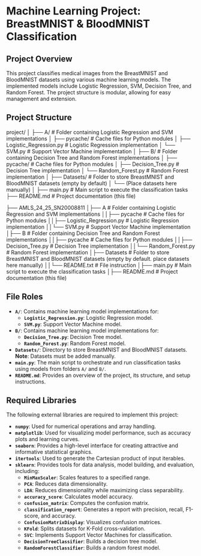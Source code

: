 # Machine Learning Project: BreastMNIST & BloodMNIST Classification

## Project Overview
This project classifies medical images from the BreastMNIST and BloodMNIST datasets using various machine learning models. The implemented models include Logistic Regression, SVM, Decision Tree, and Random Forest. The project structure is modular, allowing for easy management and extension.

## Project Structure
project/ │ ├── A/ # Folder containing Logistic Regression and SVM implementations │ ├── pycache/ # Cache files for Python modules │ ├── Logistic_Regression.py # Logistic Regression implementation │ └── SVM.py # Support Vector Machine implementation │ ├── B/ # Folder containing Decision Tree and Random Forest implementations │ ├── pycache/ # Cache files for Python modules │ ├── Decision_Tree.py # Decision Tree implementation │ └── Random_Forest.py # Random Forest implementation │ ├── Datasets/ # Folder to store BreastMNIST and BloodMNIST datasets (empty by default) │ └── (Place datasets here manually) │ ├── main.py # Main script to execute the classification tasks ├── README.md # Project documentation (this file)

├── AMLS_24_25_SN20008811
│├── A 							# Folder containing Logistic Regression and SVM implementations 
││├── pycache 					# Cache files for Python modules 
││├── Logistic_Regression.py 	# Logistic Regression implementation 
││└── SVM.py 					# Support Vector Machine implementation 
│├── B 							# Folder containing Decision Tree and Random Forest implementations 
││├── pycache 					# Cache files for Python modules 
││├── Decision_Tree.py 			# Decision Tree implementation 
││└── Random_Forest.py 		# Random Forest implementation 
│├── Datasets 					# Folder to store BreastMNIST and BloodMNIST datasets (empty by default. place datasets here manually)
││└── README.txt				# File instruction
│├── main.py 					# Main script to execute the classification tasks 
│├── README.md 				# Project documentation (this file)


## File Roles
- **`A/`**: Contains machine learning model implementations for:
  - **`Logistic_Regression.py`**: Logistic Regression model.
  - **`SVM.py`**: Support Vector Machine model.
- **`B/`**: Contains machine learning model implementations for:
  - **`Decision_Tree.py`**: Decision Tree model.
  - **`Random_Forest.py`**: Random Forest model.
- **`Datasets/`**: Directory to store BreastMNIST and BloodMNIST datasets. **Note**: Datasets must be added manually.
- **`main.py`**: The main script to orchestrate and run classification tasks using models from folders `A/` and `B/`.
- **`README.md`**: Provides an overview of the project, its structure, and setup instructions.

## Required Libraries
The following external libraries are required to implement this project:
- **`numpy`**: Used for numerical operations and array handling.
- **`matplotlib`**: Used for visualizing model performance, such as accuracy plots and learning curves.
- **`seaborn`**: Provides a high-level interface for creating attractive and informative statistical graphics.
- **`itertools`**: Used to generate the Cartesian product of input iterables.
- **`sklearn`**: Provides tools for data analysis, model building, and evaluation, including:
  - **`MinMaxScaler`**: Scales features to a specified range.
  - **`PCA`**: Reduces data dimensionality.
  - **`LDA`**: Reduces dimensionality while maximizing class separability.
  - **`accuracy_score`**: Calculates model accuracy.
  - **`confusion_matrix`**: Computes the confusion matrix.
  - **`classification_report`**: Generates a report with precision, recall, F1-score, and accuracy.
  - **`ConfusionMatrixDisplay`**: Visualizes confusion matrices.
  - **`KFold`**: Splits datasets for K-Fold cross-validation.
  - **`SVC`**: Implements Support Vector Machines for classification.
  - **`DecisionTreeClassifier`**: Builds a decision tree model.
  - **`RandomForestClassifier`**: Builds a random forest model.
